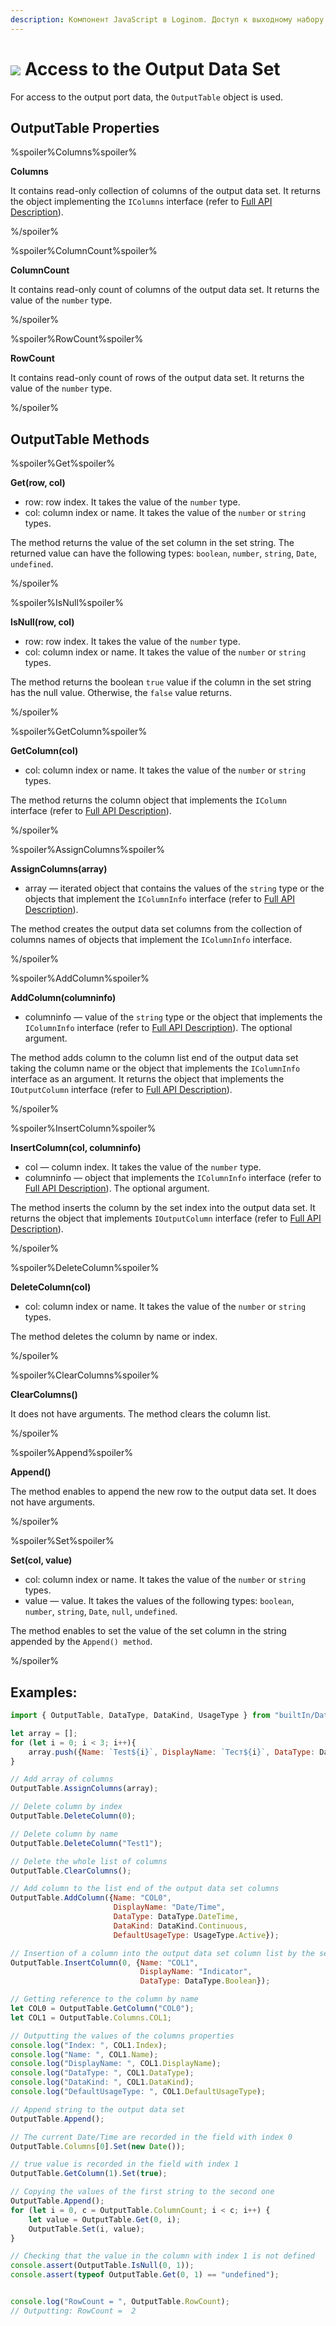 ```yaml
---
description: Компонент JavaScript в Loginom. Доступ к выходному набору данных. Объект OutputTable. Методы OutputTable. Примеры.
---
```

# ![](./../../../images/icons/components/javascript_default.svg) Access to the Output Data Set

For access to the output port data, the `OutputTable` object is used.

## OutputTable Properties

%spoiler%Columns%spoiler%

**Columns**

It contains read-only collection of columns of the output data set. It returns the object implementing the `IColumns` interface (refer to [Full API Description](./api-description.md)).

%/spoiler%

%spoiler%ColumnCount%spoiler%

**ColumnCount**

It contains read-only count of columns of the output data set.  It returns the value of the `number` type.

%/spoiler%

%spoiler%RowCount%spoiler%

**RowCount**

It contains read-only count of rows of the output data set.  It returns the value of the `number` type.

%/spoiler%

## OutputTable Methods

%spoiler%Get%spoiler%

**Get(row, col)**

- row: row index. It takes the value of the `number` type.
- col: column index or name. It takes the value of the `number` or `string` types.

The method returns the value of the set column in the set string. The returned value can have the following types: `boolean`, `number`, `string`, `Date`, `undefined`.

%/spoiler%

%spoiler%IsNull%spoiler%

**IsNull(row, col)**

- row: row index. It takes the value of the `number` type.
- col: column index or name. It takes the value of the `number` or `string` types.

The method returns the boolean `true` value if the column in the set string has the null value. Otherwise, the `false` value returns.

%/spoiler%

%spoiler%GetColumn%spoiler%

**GetColumn(col)**

- col: column index or name. It takes the value of the `number` or `string` types.

The method returns the column object that implements the `IColumn` interface (refer to [Full API Description](./api-description.md)).

%/spoiler%

%spoiler%AssignColumns%spoiler%

**AssignColumns(array)**

- array — iterated object that contains the values of the `string` type or the objects that implement the `IColumnInfo` interface (refer to [Full API Description](./api-description.md)).

The method creates the output data set columns from the collection of columns names of objects that implement the `IColumnInfo` interface.

%/spoiler%

%spoiler%AddColumn%spoiler%

**AddColumn(columninfo)**

- columninfo — value of the `string` type or the object that implements the `IColumnInfo` interface (refer to [Full API Description](./api-description.md)). The optional argument.

The method adds column to the column list end of the output data set taking the column name or the object that implements the `IColumnInfo` interface as an argument. It returns the object that implements the `IOutputColumn` interface (refer to [Full API Description](./api-description.md)).

%/spoiler%

%spoiler%InsertColumn%spoiler%

**InsertColumn(col, columninfo)**

- col — column index. It takes the value of the `number` type.
- columninfo — object that implements the `IColumnInfo` interface (refer to [Full API Description](./api-description.md)). The optional argument.

The method inserts the column by the set index into the output data set. It returns the object that implements `IOutputColumn` interface (refer to [Full API Description](./api-description.md)).

%/spoiler%

%spoiler%DeleteColumn%spoiler%

**DeleteColumn(col)**

- col: column index or name. It takes the value of the `number` or `string` types.

The method deletes the column by name or index.

%/spoiler%

%spoiler%ClearColumns%spoiler%

**ClearColumns()**

It does not have arguments. The method clears the column list.

%/spoiler%

%spoiler%Append%spoiler%

**Append()**

The method enables to append the new row to the output data set. It does not have arguments.

%/spoiler%

%spoiler%Set%spoiler%

**Set(col, value)**

- col: column index or name. It takes the value of the `number` or `string` types.
- value — value. It takes the values of the following types: `boolean`, `number`, `string`, `Date`, `null`, `undefined`.

The method enables to set the value of the set column in the string appended by the `Append() method`.

%/spoiler%

## Examples:

```javascript
import { OutputTable, DataType, DataKind, UsageType } from "builtIn/Data";

let array = [];
for (let i = 0; i < 3; i++){
    array.push({Name: `Test${i}`, DisplayName: `Тест${i}`, DataType: DataType.Integer, DefaultUsageType: UsageType.Active});
}

// Add array of columns
OutputTable.AssignColumns(array);

// Delete column by index
OutputTable.DeleteColumn(0);

// Delete column by name
OutputTable.DeleteColumn("Test1");

// Delete the whole list of columns
OutputTable.ClearColumns();

// Add column to the list end of the output data set columns
OutputTable.AddColumn({Name: "COL0",
                       DisplayName: "Date/Time",
                       DataType: DataType.DateTime,
                       DataKind: DataKind.Continuous,
                       DefaultUsageType: UsageType.Active});

// Insertion of a column into the output data set column list by the set index
OutputTable.InsertColumn(0, {Name: "COL1",
                             DisplayName: "Indicator",
                             DataType: DataType.Boolean});

// Getting reference to the column by name
let COL0 = OutputTable.GetColumn("COL0");
let COL1 = OutputTable.Columns.COL1;

// Outputting the values of the columns properties
console.log("Index: ", COL1.Index);
console.log("Name: ", COL1.Name);
console.log("DisplayName: ", COL1.DisplayName);
console.log("DataType: ", COL1.DataType);
console.log("DataKind: ", COL1.DataKind);
console.log("DefaultUsageType: ", COL1.DefaultUsageType);

// Append string to the output data set
OutputTable.Append();

// The current Date/Time are recorded in the field with index 0
OutputTable.Columns[0].Set(new Date());

// true value is recorded in the field with index 1
OutputTable.GetColumn(1).Set(true);

// Copying the values of the first string to the second one
OutputTable.Append();
for (let i = 0, c = OutputTable.ColumnCount; i < c; i++) {
    let value = OutputTable.Get(0, i);
    OutputTable.Set(i, value);
}

// Checking that the value in the column with index 1 is not defined
console.assert(OutputTable.IsNull(0, 1));
console.assert(typeof OutputTable.Get(0, 1) == "undefined");


console.log("RowCount = ", OutputTable.RowCount);
// Outputting: RowCount =  2

```
